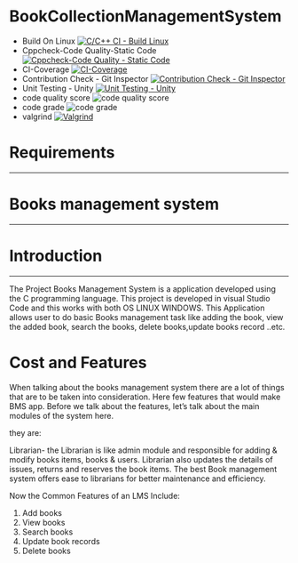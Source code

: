 # BookCollectionManagementSystem

* Build On Linux
[![C/C++ CI - Build Linux](https://github.com/Pavanv408/BookCollectionManagementSystem/actions/workflows/c-cpp.yml/badge.svg)](https://github.com/Pavanv408/BookCollectionManagementSystem/actions/workflows/c-cpp.yml)
* Cppcheck-Code Quality-Static Code
[![Cppcheck-Code Quality - Static Code](https://github.com/Pavanv408/BookCollectionManagementSystem/actions/workflows/Cppcheck-Code%20Quality%20-%20Static%20Code%20.yml/badge.svg)](https://github.com/Pavanv408/BookCollectionManagementSystem/actions/workflows/Cppcheck-Code%20Quality%20-%20Static%20Code%20.yml)
* CI-Coverage
[![CI-Coverage](https://github.com/Pavanv408/BookCollectionManagementSystem/actions/workflows/gcov.yml/badge.svg)](https://github.com/Pavanv408/BookCollectionManagementSystem/actions/workflows/gcov.yml)
* Contribution Check - Git Inspector
[![Contribution Check - Git Inspector](https://github.com/Pavanv408/BookCollectionManagementSystem/actions/workflows/gitinspector.yml/badge.svg)](https://github.com/Pavanv408/BookCollectionManagementSystem/actions/workflows/gitinspector.yml)
* Unit Testing - Unity
[![Unit Testing - Unity](https://github.com/Pavanv408/BookCollectionManagementSystem/actions/workflows/unity.yml/badge.svg)](https://github.com/Pavanv408/BookCollectionManagementSystem/actions/workflows/unity.yml)
* code quality score
 ![code quality score](https://api.codiga.io/project/32369/score/svg)
* code grade
 ![code grade](https://api.codiga.io/project/32369/status/svg)
 * valgrind
 [![Valgrind](https://github.com/Pavanv408/BookCollectionManagementSystem/actions/workflows/valgrind.yml/badge.svg)](https://github.com/Pavanv408/BookCollectionManagementSystem/actions/workflows/valgrind.yml)

# Requirements
----------------------------
# Books management system
--------------------------------------



# Introduction
---------------------------------------------
The Project Books Management System  is a application developed using the C programming language.
This project is developed  in visual  Studio Code and this works with both OS LINUX WINDOWS.
This  Application allows user to do basic Books management task like adding the book, view the added book, search the books, delete books,update books record ..etc.


# Cost and Features
When talking about the books management system there are a lot of things that are to be taken into consideration. 
Here few features that would make BMS app.
Before we talk about the features, let’s talk about the main modules of the system here.

they are:

Librarian- the Librarian is like admin module and responsible for adding & modify books items, books & users. 
Librarian also updates the details of issues, returns and reserves the book items.
The best Book management system offers ease to librarians for better maintenance and efficiency.

Now the Common Features of an LMS Include:

1. Add books
2. View books
3. Search books
4. Update book records
5. Delete books
